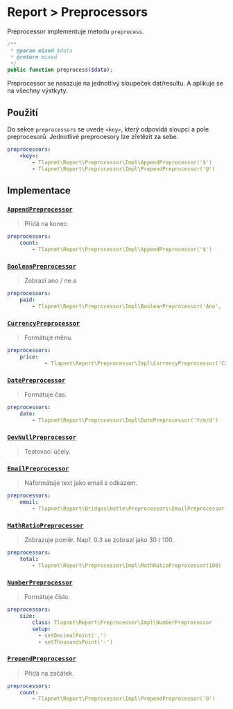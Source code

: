 # Report > Preprocessors

Preprocessor implementuje metodu `preprocess`.

```php
/**
 * @param mixed $data
 * @return mixed
 */
public function preprocess($data);
```

Preprocessor se nasazuje na jednotlivý sloupeček dat/resultu. A aplikuje se na všechny výstkyty.

## Použití

Do sekce `preprocessors` se uvede `<key>`, který odpovídá sloupci a pole preprocesorů. Jednotlivé preprocesory 
lze zřetězit za sebe.

```yaml
preprocessors:
    <key>:
        - Tlapnet\Report\Preprocessor\Impl\AppendPreprocessor('$')
        - Tlapnet\Report\Preprocessor\Impl\PrependPreprocessor('@')
```

## Implementace

### [`AppendPreprocessor`](https://git.ispa.cz/libs/report/blob/master/src/Model/Preprocessor/Impl/AppendPreprocessor.php)

> Přidá na konec.

```yaml
preprocessors:
    count:
        - Tlapnet\Report\Preprocessor\Impl\AppendPreprocessor('$')
```

### [`BooleanPreprocessor`](https://git.ispa.cz/libs/report/blob/master/src/Model/Preprocessor/Impl/BooleanPreprocessor.php) 

> Zobrazí ano / ne.s

```yaml
preprocessors:
    paid:
        - Tlapnet\Report\Preprocessor\Impl\BooleanPreprocessor('Ano', 'Ne')
```

### [`CurrencyPreprocessor`](https://git.ispa.cz/libs/report/blob/master/src/Model/Preprocessor/Impl/CurrencyPreprocessor.php)

> Formátuje měnu.

```yaml
preprocessors:
    price:
            - Tlapnet\Report\Preprocessor\Impl\CurrencyPreprocessor('CZK')
```

### [`DatePreprocessor`](https://git.ispa.cz/libs/report/blob/master/src/Model/Preprocessor/Impl/DatePreprocessor.php)

> Formátuje čas.

```yaml
preprocessors:
    date:
        - Tlapnet\Report\Preprocessor\Impl\DatePreprocessor('Y/m/d')
```

### [`DevNullPreprocessor`](https://git.ispa.cz/libs/report/blob/master/src/Model/Preprocessor/Impl/DevNullPreprocessor.php)

> Testovací účely.

### [`EmailPreprocessor`](https://git.ispa.cz/libs/report/blob/master/src/Bridges/Nette/Preprocessors/EmailPreprocessor.php)

> Naformátuje text jako email s odkazem.

```yaml
preprocessors:
    email:
        - Tlapnet\Report\Bridges\Nette\Preprocessors\EmailPreprocessor
```

### [`MathRatioPreprocessor`](https://git.ispa.cz/libs/report/blob/master/src/Model/Preprocessor/Impl/MathRatioPreprocessor.php)

> Zobrazuje poměr. Např. 0.3 se zobrazí jako 30 / 100.

```yaml
preprocessors:
    total:
        - Tlapnet\Report\Preprocessor\Impl\MathRatioPreprocessor(100)
```

### [`NumberPreprocessor`](https://git.ispa.cz/libs/report/blob/master/src/Model/Preprocessor/Impl/NumberPreprocessor.php)

> Formátuje číslo.

```yaml
preprocessors:
    size:
        class: Tlapnet\Report\Preprocessor\Impl\NumberPreprocessor
        setup:
          - setDecimalPoint(',')
          - setThousandsPoint('-')
```

### [`PrependPreprocessor`](https://git.ispa.cz/libs/report/blob/master/src/Model/Preprocessor/Impl/PrependPreprocessor.php)

> Přidá na začátek.

```yaml
preprocessors:
    count:
        - Tlapnet\Report\Preprocessor\Impl\PrependPreprocessor('@')
```

